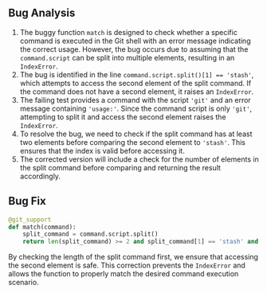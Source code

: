 ## Bug Analysis
1. The buggy function `match` is designed to check whether a specific command is executed in the Git shell with an error message indicating the correct usage. However, the bug occurs due to assuming that the `command.script` can be split into multiple elements, resulting in an `IndexError`.
2. The bug is identified in the line `command.script.split()[1] == 'stash'`, which attempts to access the second element of the split command. If the command does not have a second element, it raises an `IndexError`.
3. The failing test provides a command with the script `'git'` and an error message containing `'usage:'`. Since the command script is only `'git'`, attempting to split it and access the second element raises the `IndexError`.
4. To resolve the bug, we need to check if the split command has at least two elements before comparing the second element to `'stash'`. This ensures that the index is valid before accessing it.
5. The corrected version will include a check for the number of elements in the split command before comparing and returning the result accordingly.

## Bug Fix
```python
@git_support
def match(command):
    split_command = command.script.split()
    return len(split_command) >= 2 and split_command[1] == 'stash' and 'usage:' in command.stderr
```

By checking the length of the split command first, we ensure that accessing the second element is safe. This correction prevents the `IndexError` and allows the function to properly match the desired command execution scenario.